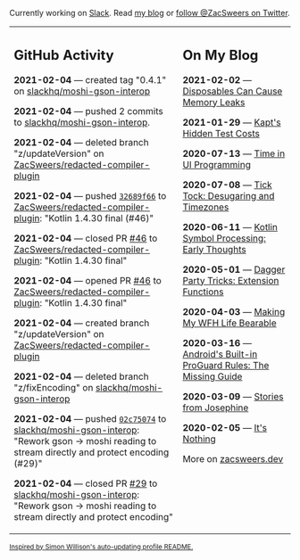 Currently working on [Slack](https://slack.com/). Read [my blog](https://zacsweers.dev/) or [follow @ZacSweers on Twitter](https://twitter.com/ZacSweers).

<table><tr><td valign="top" width="60%">

## GitHub Activity
<!-- githubActivity starts -->
**2021-02-04** — created tag "0.4.1" on [slackhq/moshi-gson-interop](https://api.github.com/repos/slackhq/moshi-gson-interop)

**2021-02-04** — pushed 2 commits to [slackhq/moshi-gson-interop](https://api.github.com/repos/slackhq/moshi-gson-interop).

**2021-02-04** — deleted branch "z/updateVersion" on [ZacSweers/redacted-compiler-plugin](https://api.github.com/repos/ZacSweers/redacted-compiler-plugin)

**2021-02-04** — pushed [`32689f66`](https://github.com/ZacSweers/redacted-compiler-plugin/commit/32689f665ad8fcfeb54264c982e16df1282d97e2) to [ZacSweers/redacted-compiler-plugin](https://api.github.com/repos/ZacSweers/redacted-compiler-plugin): "Kotlin 1.4.30 final (#46)"

**2021-02-04** — closed PR [#46](https://api.github.com/repos/ZacSweers/redacted-compiler-plugin/pulls/46) to [ZacSweers/redacted-compiler-plugin](https://api.github.com/repos/ZacSweers/redacted-compiler-plugin): "Kotlin 1.4.30 final"

**2021-02-04** — opened PR [#46](https://api.github.com/repos/ZacSweers/redacted-compiler-plugin/pulls/46) to [ZacSweers/redacted-compiler-plugin](https://api.github.com/repos/ZacSweers/redacted-compiler-plugin): "Kotlin 1.4.30 final"

**2021-02-04** — created branch "z/updateVersion" on [ZacSweers/redacted-compiler-plugin](https://api.github.com/repos/ZacSweers/redacted-compiler-plugin)

**2021-02-04** — deleted branch "z/fixEncoding" on [slackhq/moshi-gson-interop](https://api.github.com/repos/slackhq/moshi-gson-interop)

**2021-02-04** — pushed [`02c75074`](https://github.com/slackhq/moshi-gson-interop/commit/02c75074b86271a7080da1f627b81c297fa9c3ff) to [slackhq/moshi-gson-interop](https://api.github.com/repos/slackhq/moshi-gson-interop): "Rework gson -> moshi reading to stream directly and protect encoding (#29)"

**2021-02-04** — closed PR [#29](https://api.github.com/repos/slackhq/moshi-gson-interop/pulls/29) to [slackhq/moshi-gson-interop](https://api.github.com/repos/slackhq/moshi-gson-interop): "Rework gson -> moshi reading to stream directly and protect encoding"
<!-- githubActivity ends -->
</td><td valign="top" width="40%">

## On My Blog
<!-- blog starts -->
**2021-02-02** — [Disposables Can Cause Memory Leaks](https://www.zacsweers.dev/disposables-can-cause-memory-leaks/)

**2021-01-29** — [Kapt's Hidden Test Costs](https://www.zacsweers.dev/kapts-hidden-test-costs/)

**2020-07-13** — [Time in UI Programming](https://www.zacsweers.dev/time-in-ui/)

**2020-07-08** — [Tick Tock: Desugaring and Timezones](https://www.zacsweers.dev/ticktock-desugaring-timezones/)

**2020-06-11** — [Kotlin Symbol Processing: Early Thoughts](https://www.zacsweers.dev/kotlin-symbol-processor-early-thoughts/)

**2020-05-01** — [Dagger Party Tricks: Extension Functions](https://www.zacsweers.dev/dagger-party-tricks-extension-functions/)

**2020-04-03** — [Making My WFH Life Bearable](https://www.zacsweers.dev/making-wfh-life-bearable/)

**2020-03-16** — [Android's Built-in ProGuard Rules: The Missing Guide](https://www.zacsweers.dev/android-proguard-rules/)

**2020-03-09** — [Stories from Josephine](https://www.zacsweers.dev/stories-from-josephine/)

**2020-02-05** — [It's Nothing](https://www.zacsweers.dev/its-nothing/)
<!-- blog ends -->
More on [zacsweers.dev](https://zacsweers.dev/)
</td></tr></table>

<sub><a href="https://simonwillison.net/2020/Jul/10/self-updating-profile-readme/">Inspired by Simon Willison's auto-updating profile README.</a></sub>